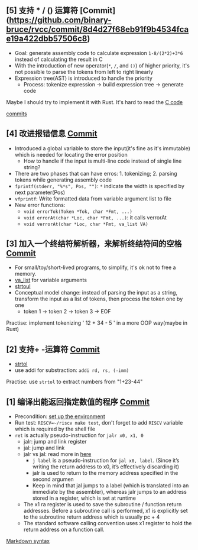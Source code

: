 ## [5] 支持 * / () 运算符 [Commit] (https://github.com/binary-bruce/rvcc/commit/8d4d27f68eb91f9b4534fcae19a422dbb57506c8)
* Goal: generate assembly code to calculate expression `1-8/(2*2)+3*6` instead of calculating the result in C
* With the introduction of new operator(`*`, `/`, and `()`) of higher priority, it's not possible to parse the tokens from left to right linearly
* Expression tree(AST) is introduced to handle the priority
  * Process: tokenize expression -> build expression tree -> generate code
 
Maybe I should try to implement it with Rust. It's hard to read the [C code](https://github.com/binary-bruce/rvcc/commit/8d4d27f68eb91f9b4534fcae19a422dbb57506c8)

[commits](https://github.com/binary-bruce/rvcc/commits/main/?before=526a99db083b9a6be8784b7066102dd3bc237aaa+315)

## [4] 改进报错信息 [Commit](https://github.com/binary-bruce/rvcc/commit/a6164d82206b4d97a097f5156df7aacb80dc5a0a)
* Introduced a global variable to store the input(it's fine as it's immutable) which is needed for locating the error position
  * How to handle if the input is multi-line code instead of single line string?
* There are two phases that can have erros: 1. tokenizing; 2. parsing tokens while generating assembly code
* `fprintf(stderr, "%*s", Pos, "")`: `*` indicate the width is specified by next parameter(Pos)
* `vfprintf`: Write formatted data from variable argument list to file
* New error functions:
  * `void errorTok(Token *Tok, char *Fmt, ...)`
  * `void errorAt(char *Loc, char *Fmt, ...)`: it calls verrorAt
  * `void verrorAt(char *Loc, char *Fmt, va_list VA)`

## [3] 加入一个终结符解析器，来解析终结符间的空格 [Commit](https://github.com/binary-bruce/rvcc/commit/4887f1b19741f8726fede76fecc4423bfcee37b9)
* For small/toy/short-lived programs, to simplify, it's ok not to free a memory.
* [va_list](https://hackernoon.com/what-is-va_list-in-c-exploring-the-secrets-of-ft_printf) for variable arguments
* [strtoul](https://www.runoob.com/cprogramming/c-function-strtoul.html)
* Conceptual model change: instead of parsing the input as a string, transform the input as a list of tokens, then process the token one by one
  * token 1 -> token 2 -> token 3 -> EOF

Practise: implement tokenizing ' 12 + 34 - 5 ' in a more OOP way(maybe in Rust)

## [2] 支持+ -运算符 [Commit](https://github.com/binary-bruce/rvcc/commit/6720c912790b43e5c6adb0b73db95cef478b574d) 
* [strtol](https://en.cppreference.com/w/c/string/byte/strtol)
* use addi for substraction: `addi rd, rs, (-imm)`

Practise: use `strtol` to extract numbers from "1+23-44"

## [1] 编译出能返回指定数值的程序 [Commit](https://github.com/binary-bruce/rvcc/commit/f86a47f3c31cff17facaf98432520552d06f2d78)
* Precondition: [set up the environment](https://github.com/sunshaoce/rvcc-course/blob/main/install-riscv-1.sh)
* Run test: `RISCV=~/riscv make test`, don't forget to add `RISCV` variable which is required by the shell file
* `ret` is actually pseudo-instruction for `jalr x0, x1, 0`
  * jalr: jump and link register
  * jal: jump and link
  * jalr vs jal: read more in [here](https://inst.eecs.berkeley.edu/~cs61c/su22/pdfs/discussions/disc04-sols.pdf)
    * `j label` is a pseudo-instruction for `jal x0, label`. (Since it’s writing the return address to x0, it’s effectively discarding it)
    * jalr is used to return to the memory address specified in the second argumen
    * Keep in mind that jal jumps to a label (which is translated into an immediate by the assembler), whereas jalr jumps to an address stored in a register, which is set at runtime
  * The x1 ra register is used to save the subroutine / function return addresses. Before a subroutine call is performed, x1 is explicitly set to the subroutine return address which is usually pc + 4
  * The standard software calling convention uses x1 register to hold the return address on a function call.


[Markdown syntax](https://www.markdownguide.org/basic-syntax/)
